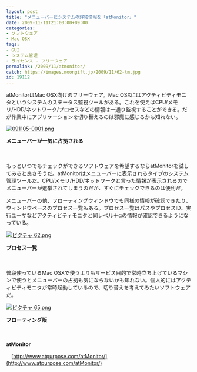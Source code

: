 ```yaml
---
layout: post
title: "メニューバーにシステムの詳細情報を「atMonitor」"
date: 2009-11-11T21:00:00+09:00
categories:
- ソフトウェア
- Mac OSX
tags: 
- GUI
- システム管理
- ライセンス - フリーウェア
permalink: /2009/11/atmonitor/
catch: https://images.moongift.jp/2009/11/62-tm.jpg
id: 19112
---
```

atMonitorはMac OSX向けのフリーウェア。Mac OSXにはアクティビティモニタというシステムのステータス監視ツールがある。これを使えばCPU/メモリ/HDD/ネットワーク/プロセスなどの情報は一通り監視することができる。だが作業中にアプリケーションを切り替えるのは邪魔に感じるかも知れない。

  

[![091105-0001.png](https://images.moongift.jp/2009/11/091105-0001-tm.jpg)](https://images.moongift.jp/2009/11/091105-0001.png)

  

**メニューバーが一気に占拠される**

  

　

  

もっといつでもチェックができるソフトウェアを希望するならatMonitorを試してみると良さそうだ。atMonitorはメニューバーに表示されるタイプのシステム管理ツールだ。CPU/メモリ/HDD/ネットワークと言った情報が表示されるのでメニューバーが選挙されてしまうのだが、すぐにチェックできるのは便利だ。

  
  
<!--more-->

メニューバーの他、フローティングウィンドウでも同様の情報が確認できたり、ウィンドウベースのプロセス一覧もある。プロセス一覧はパスやプロセスID、実行ユーザなどアクティビティモニタと同レベル＋αの情報が確認できるようになっている。

  

[![ピクチャ 62.png](https://images.moongift.jp/2009/11/62-tm.jpg)](https://images.moongift.jp/2009/11/62.png)  
  
**プロセス一覧**

  

　

  

普段使っているMac OSXで使うよりもサービス目的で常時立ち上げているマシンで使うとメニューバーの占拠も気にならないかも知れない。個人的にはアクティビティモニタが常時起動しているので、切り替えを考えてみたいソフトウェアだ。

  

[![ピクチャ 65.png](https://images.moongift.jp/2009/11/65-tm.jpg)](https://images.moongift.jp/2009/11/65.png)  
  
**フローティング版**

  

　

  

**atMonitor**  
  
　[http://www.atpurpose.com/atMonitor/](http://www.atpurpose.com/atMonitor/)

  
